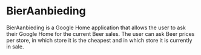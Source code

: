 # BierAanbieding
BierAanbieding is a Google Home application that allows the user to ask their Google Home for the current Beer sales. The user can ask Beer prices per store, in which store it is the cheapest and in which store it is currently in sale.
